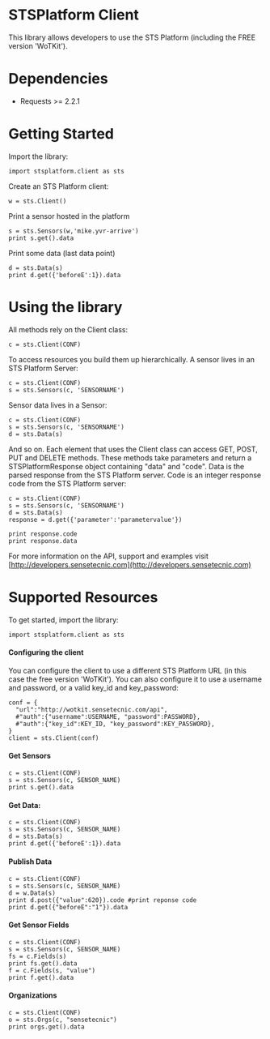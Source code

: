STSPlatform Client
==================

This library allows developers to use the STS Platform (including the FREE version 'WoTKit').

# Dependencies

* Requests >= 2.2.1

# Getting Started

Import the library:
```
import stsplatform.client as sts
```

Create an STS Platform client:
```
w = sts.Client()
```

Print a sensor hosted in the platform
```
s = sts.Sensors(w,'mike.yvr-arrive')
print s.get().data
```

Print some data (last data point)
```
d = sts.Data(s)
print d.get({'beforeE':1}).data
```
# Using the library

All methods rely on the Client class:
```
c = sts.Client(CONF)
```

To access resources you build them up hierarchically. A sensor lives in an STS Platform Server:
```
c = sts.Client(CONF)
s = sts.Sensors(c, 'SENSORNAME')
```

Sensor data lives in a Sensor:
```
c = sts.Client(CONF)
s = sts.Sensors(c, 'SENSORNAME')
d = sts.Data(s)
```

And so on. Each element that uses the Client class can access GET, POST, PUT and DELETE methods. These methods take parameters and return a STSPlatformResponse object containing "data" and "code". Data is the parsed response from the STS Platform server. Code is an integer response code from the STS Platform server:

```
c = sts.Client(CONF)
s = sts.Sensors(c, 'SENSORNAME')
d = sts.Data(s)
response = d.get({'parameter':'parametervalue'})

print response.code
print response.data
```

For more information on the API, support and examples visit [http://developers.sensetecnic.com](http://developers.sensetecnic.com)

# Supported Resources

To get started, import the library:
```
import stsplatform.client as sts
```

#### Configuring the client

You can configure the client to use a different STS Platform URL (in this case the free version 'WoTKit'). You can also configure it to use a username and password, or a valid key_id and key_password:
```
conf = {
  "url":"http://wotkit.sensetecnic.com/api",
  #"auth":{"username":USERNAME, "password":PASSWORD},
  #"auth":{"key_id":KEY_ID, "key_password":KEY_PASSWORD},  
}
client = sts.Client(conf)
```

#### Get Sensors

```
c = sts.Client(CONF)
s = sts.Sensors(c, SENSOR_NAME)
print s.get().data
```

#### Get Data:

```
c = sts.Client(CONF)
s = sts.Sensors(c, SENSOR_NAME)
d = sts.Data(s)
print d.get({'beforeE':1}).data
```

#### Publish Data

```
c = sts.Client(CONF)
s = sts.Sensors(c, SENSOR_NAME)
d = w.Data(s)
print d.post({"value":620}).code #print reponse code
print d.get({"beforeE":"1"}).data
```

#### Get Sensor Fields

```
c = sts.Client(CONF)
s = sts.Sensors(c, SENSOR_NAME)
fs = c.Fields(s)
print fs.get().data
f = c.Fields(s, "value")
print f.get().data
```

#### Organizations

```
c = sts.Client(CONF)
o = sts.Orgs(c, "sensetecnic")
print orgs.get().data
```
